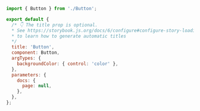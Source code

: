 ```js filename="Button.stories.js|jsx|ts|tsx" renderer="common" language="js"
import { Button } from './Button';

export default {
  /* 👇 The title prop is optional.
  * See https://storybook.js.org/docs/6/configure#configure-story-loading
  * to learn how to generate automatic titles
  */
  title: 'Button',
  component: Button,
  argTypes: {
    backgroundColor: { control: 'color' },
  },
  parameters: {
    docs: {
      page: null,
    },
  },
};
```
